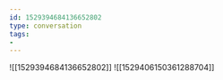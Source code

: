 ```yaml
---
id: 1529394684136652802
type: conversation
tags:
- 
---
```

![[1529394684136652802]]
![[1529406150361288704]]

